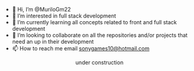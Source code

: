 - 👋 Hi, I’m @MuriloGm22
- 👀 I’m interested in full stack development
- 🌱 I’m currently learning all concepts related to front and full stack development
- 💞️ I’m looking to collaborate on all the repositories and/or projects that need an up in their development
- 📫 How to reach me email sonygames10@hotmail.com

<p align="center">under construction </p>

<!---
I suggest inserting these modifications in HTML and CSS to improve the design of your profile remembering that it is necessary to change for your user
--->

<!---
<h1 style="text-align: center;" align="center">&nbsp; &nbsp; &nbsp; Ol&aacute;, Seja Bem-Vindo ☺️</h1>
<p align="center">❤️ </p>
<p align="center">🌳 &ccedil;&atilde;o</p>
<p align="center">🌱 </p>
<p align="center">⚡ &ecirc;&ccedil;&atilde;&ecirc;</p>
<p align="center">😄 Pronuncia: Ele/Dele </p>
<p align="center">Sua contribui&ccedil;&atilde;o ser&aacute; muito bem vinda, vlw mesmo! 😉️</p>
</div> 

  <div align="center">
  <a href="https://github.com/Rodrigo-Henrique21">
  <img height="150em" src="https://github-readme-stats.vercel.app/api?username=Rodrigo-Henrique21&show_icons=true&theme=highcontrast&include_all_commits=true&count_private=true"/>
  <img height="150em" src="https://github-readme-stats.vercel.app/api/top-langs/?username=Rodrigo-Henrique21&layout=compact&langs_count=7&theme=highcontrast"/>
</div>
  
 <div align="center">
<h1 style="text-align: center;" align="center">&nbsp; &nbsp; &nbsp; Ol&aacute;, under construction</h1>
 
</div>

  <div align="center">
  <a href="https://www.linkedin.com/in/rodrigo-h-446ab413a/" target="_blank"><img src="https://img.shields.io/badge/-LinkedIn-%230077B5?style=for-the-badge&logo=linkedin&logoColor=white" target="_blank"></a> 
  <a href="mailto:saibamais28@gmail.com"><img src="https://img.shields.io/badge/-Gmail-%23333?style=for-the-badge&logo=gmail&logoColor=white" target="_blank"></a>
   
<div align="center" valign="top"><br>
  <img align="center" alt="Python" height="35" width="40" src="https://cdn.jsdelivr.net/gh/devicons/devicon/icons/python/python-original.svg">
  <img align="center" alt="Django" height="90" width="50" src="https://cdn.jsdelivr.net/gh/devicons/devicon/icons/django/django-plain-wordmark.svg">
  <img align="center" alt="git" height="30" width="40" src="https://raw.githubusercontent.com/devicons/devicon/master/icons/git/git-original.svg">
   <img align="center" alt="docker" height="50" width="40" src="https://cdn.jsdelivr.net/gh/devicons/devicon/icons/docker/docker-original-wordmark.svg">
   <img align="center" alt="mySQL" height="90" width="60" src="https://cdn.jsdelivr.net/gh/devicons/devicon/icons/mysql/mysql-original-wordmark.svg">
  <img align="center" alt="azure" height="30" width="40" src="https://cdn.jsdelivr.net/gh/devicons/devicon/icons/azure/azure-original.svg">

                 
</div><br>
<div align="center">
--->
